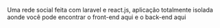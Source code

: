 Uma rede social feita com laravel e react.js, aplicação totalmente isolada aonde você pode encontrar o front-end aqui e o back-end aqui